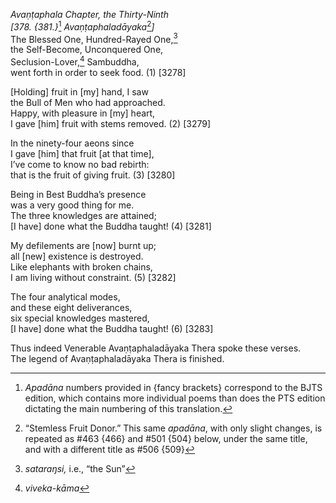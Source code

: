 *Avaṇṭaphala Chapter, the Thirty-Ninth*  
*\[378. {381.}*[^1] *Avaṇṭaphaladāyaka*[^2]*\]*  
The Blessed One, Hundred-Rayed One,[^3]  
the Self-Become, Unconquered One,  
Seclusion-Lover,[^4] Sambuddha,  
went forth in order to seek food. (1) \[3278\]

\[Holding\] fruit in \[my\] hand, I saw  
the Bull of Men who had approached.  
Happy, with pleasure in \[my\] heart,  
I gave \[him\] fruit with stems removed. (2) \[3279\]

In the ninety-four aeons since  
I gave \[him\] that fruit \[at that time\],  
I’ve come to know no bad rebirth:  
that is the fruit of giving fruit. (3) \[3280\]

Being in Best Buddha’s presence  
was a very good thing for me.  
The three knowledges are attained;  
\[I have\] done what the Buddha taught! (4) \[3281\]

My defilements are \[now\] burnt up;  
all \[new\] existence is destroyed.  
Like elephants with broken chains,  
I am living without constraint. (5) \[3282\]

The four analytical modes,  
and these eight deliverances,  
six special knowledges mastered,  
\[I have\] done what the Buddha taught! (6) \[3283\]

Thus indeed Venerable Avaṇṭaphaladāyaka Thera spoke these verses.  
The legend of Avaṇṭaphaladāyaka Thera is finished.

[^1]: *Apadāna* numbers provided in {fancy brackets} correspond to the
    BJTS edition, which contains more individual poems than does the PTS
    edition dictating the main numbering of this translation.

[^2]: “Stemless Fruit Donor.” This same *apadāna*, with only slight
    changes, is repeated as \#463 {466} and \#501 {504} below, under the
    same title, and with a different title as \#506 {509}

[^3]: *sataraŋsi,* i.e., “the Sun”

[^4]: *viveka-kāma*
